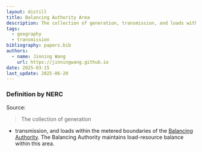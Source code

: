 ```yaml
---
layout: distill
title: Balancing Authority Area
description: The collection of generation, transmission, and loads within the metered boundaries of the Balancing Authority.
tags:
  - geography
  - transmission
bibliography: papers.bib
authors:
  - name: Jinning Wang
    url: https://jinningwang.github.io
date: 2025-03-15
last_update: 2025-06-20
---
```


### Definition by NERC

Source: <d-cite key="nerc2024glossary"></d-cite>

> The collection of generation

- transmission, and loads within the metered boundaries of the [Balancing Authority](/wiki/balancing-authority). The Balancing Authority maintains load-resource balance within this area.
